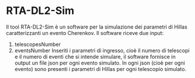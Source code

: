 # RTA-DL2-Sim
Il tool RTA-DL2-Sim è un software per la simulazione dei parametri di Hillas caratterizzanti un evento Cherenkov.
Il software riceve due input:
  1. telescopesNumber
  2. eventsNumber
Inseriti i parametri di ingresso, cioè il numero di telescopi e il numero di eventi che si intende simulare, il software fornisce in output un file json per ogni evento simulato.
In ogni json (cioè per ogni evento) sono presenti i parametri di Hillas per ogni telescopio simulato.
